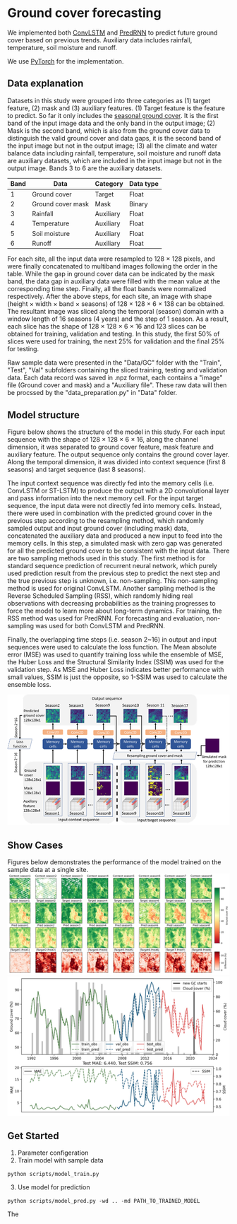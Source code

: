 # Ground cover forecasting

We implemented both [ConvLSTM](https://github.com/rudolfwilliam/satellite_image_forecasting) and [PredRNN](https://github.com/thuml/predrnn-pytorch) to predict future ground cover based on previous trends. Auxiliary data includes rainfall, temperature, 
soil moisture and runoff. 

We use [PyTorch](https://pytorch.org/) for the implementation.

## Data explanation
Datasets in this study were grouped into three categories as (1) target feature, (2) mask and (3) auxiliary features. (1) Target feature is the feature to predict. So far it only includes the [seasonal ground cover](https://portal.tern.org.au/metadata/22022). It is the first band of the input image data and the only band in the output image; (2) Mask is the second band, which is also from the ground cover data to distinguish the valid ground cover and data gaps, it is the second band of the input image but not in the output image; (3) all the climate and water balance data including rainfall, temperature, soil moisture and runoff data are auxiliary datasets, which are included in the input image but not in the output image. Bands 3 to 6 are the auxiliary datasets.

| Band | Data              | Category  | Data type |
| ---- | ----------------- | --------- | --------- |
| 1    | Ground cover      | Target    | Float     |
| 2    | Ground cover mask | Mask      | Binary    |
| 3    | Rainfall          | Auxiliary | Float     |
| 4    | Temperature       | Auxiliary | Float     |
| 5    | Soil moisture     | Auxiliary | Float     |
| 6    | Runoff            | Auxiliary | Float     |

For each site, all the input data were resampled to 128 × 128 pixels, and were finally concatenated to multiband images following the order in the table. While the gap in ground cover data can be indicated by the mask band, the data gap in auxiliary data were filled with the mean value at the corresponding time step. Finally, all the float bands were normalized respectively. After the above steps, for each site, an image with shape (height × width × band × seasons) of 128 × 128 × 6 × 138 can be obtained.
The resultant image was sliced along the temporal (season) domain with a window length of 16 seasons (4 years) and the step of 1 season. As a result, each slice has the shape of 128 × 128 × 6 × 16 and 123 slices can be obtained for training, validation and testing. In this study, the first 50% of slices were used for training, the next 25% for validation and the final 25% for testing.

Raw sample data were presented in the "Data/GC" folder with the "Train", "Test", "Val" subfolders containing the sliced training, testing and validation data. Each data record was saved in .npz format, each contains a "image" file (Ground cover and mask) and a "Auxiliary file". These raw data will then be procssed by the "data_preparation.py" in "Data" folder.

## Model structure
Figure below shows the structure of the model in this study. For each input sequence with the shape of 128 × 128 × 6 × 16, along the channel dimension, it was separated to ground cover feature, mask feature and auxiliary feature. The output sequence only contains the ground cover layer. Along the temporal dimension, it was divided into context sequence (first 8 seasons) and target sequence (last 8 seasons). 

The input context sequence was directly fed into the memory cells (i.e. ConvLSTM or ST-LSTM) to produce the output with a 2D convolutional layer and pass information into the next memory cell. For the input target sequence, the input data were not directly fed into memory cells. Instead, there were used in combination with the predicted ground cover in the previous step according to the resampling method, which randomly sampled output and input ground cover (including mask) data, concatenated the auxiliary data and produced a new input to feed into the memory cells. In this step, a simulated mask with zero gap was generated for all the predicted ground cover to be consistent with the input data. There are two sampling methods used in this study. The first method is for standard sequence prediction of recurrent neural network, which purely used prediction result from the previous step to predict the next step and the true previous step is unknown, i.e. non-sampling. This non-sampling method is used for original ConvLSTM. Another sampling method is the Reverse Scheduled Sampling (RSS), which randomly hiding real observations with decreasing probabilities as the training progresses to force the model to learn more about long-term dynamics. For training, the RSS method was used for PredRNN. For forecasting and evaluation, non-sampling was used for both ConvLSTM and PredRNN.

Finally, the overlapping time steps (i.e. season 2~16) in output and input sequences were used to calculate the loss function. The Mean absolute error (MSE)  was used to quantify training loss while the ensemble of MSE, the Huber Loss and the Structural Similarity Index (SSIM) was used for the validation step. As MSE and Huber Loss indicates better performance with small values, SSIM is just the opposite, so 1-SSIM was used to calculate the ensemble loss. 

![Alt text](Figures/image.png?raw=true "Model structure")

## Show Cases
Figures below demonstrates the performance of the model trained on the sample data at a single site.
![Alt text](Figures/PredRNN_rs/images.jpg?raw=true "Model performance for a single data record")
![Alt text](Figures/PredRNN_rs/timeseries.jpg?raw=true "Time series (all data records) of model performance (The next season prediction)")

## Get Started
1. Parameter configeration
2. Train model with sample data
```
python scripts/model_train.py
```
3. Use model for prediction
```
python scripts/model_pred.py -wd .. -md PATH_TO_TRAINED_MODEL
```
The 


